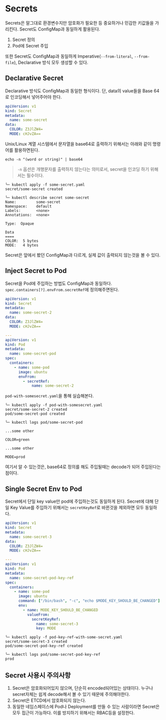 # Secrets

Secrets은 말그대로 환경변수지만 암호화가 필요한 등 중요하거나 민감한 키값들을 가리킨다. Secret도 ConfigMap과 동일하게 활용된다.

1. Secret 정의
2. Pod에 Secret 주입

또한 Secret도 ConfigMap과 동일하게 Imperative(`--from-literal`, `--from-file`), Declarative 방식 모두 생성할 수 있다.

## Declarative Secret

Declarative 방식도 ConfigMap과 동일한 형식이다. 단, data의 value들을 Base 64로 인코딩해서 넣어주어야 한다.

```yaml
apiVersion: v1
kind: Secret
metadata:
  name: some-secret
data:
  COLOR: Z3JlZW4=
  MODE: cHJvZA==
```

Unix/Linux 계열 시스템에서 문자열을 base64로 출력하기 위해서는 아래와 같이 명령어를 활용하면된다.

```
echo -n "(word or string)" | base64
```

> `-n` 옵션은 개행문자를 출력하지 않는다는 의미로서, secret을 인코딩 하기 위해서는 필수이다.

```
╰─ kubectl apply -f some-secret.yaml
secret/some-secret created

╰─ kubectl describe secret some-secret
Name:         some-secret
Namespace:    default
Labels:       <none>
Annotations:  <none>

Type:  Opaque

Data
====
COLOR:  5 bytes
MODE:   4 bytes
```

Secret은 앞에서 봤던 ConfigMap과 다르게, 실제 값이 출력되지 않는것을 볼 수 있다.

## Inject Secret to Pod

Secret을 Pod에 주입하는 방법도 ConfigMap과 동일하다. `spec.containers[?].envFrom.secretRef`에 정의해주면된다.

```yaml
apiVersion: v1
kind: Secret
metadata:
  name: some-secret-2
data:
  COLOR: Z3JlZW4=
  MODE: cHJvZA==

---
apiVersion: v1
kind: Pod
metadata:
  name: some-secret-pod
spec:
  containers:
    - name: some-pod
      image: ubuntu
      envFrom:
        - secretRef:
            name: some-secret-2
```

`pod-with-somesecret.yaml`을 통해 실습해본다.

```
╰─ kubectl apply -f pod-with-somesecret.yaml
secret/some-secret-2 created
pod/some-secret-pod created

╰─ kubectl logs pod/some-secret-pod

...some other

COLOR=green

...some other

MODE=prod
```

여기서 알 수 있는것은, base64로 정의를 해도 주입될때는 decode가 되어 주입된다는 점이다.

## Single Secret Env to Pod

Secret에서 단일 key value만 pod에 주입하는것도 동일하게 된다. Secret에 대해 단일 Key Value를 주입하기 위해서는 `secretKeyRef`로 바뀐것을 제외하면 모두 동일하다.

```yaml
apiVersion: v1
kind: Secret
metadata:
  name: some-secret-3
data:
  COLOR: Z3JlZW4=
  MODE: cHJvZA==

---
apiVersion: v1
kind: Pod
metadata:
  name: some-secret-pod-key-ref
spec:
  containers:
    - name: some-pod
      image: ubuntu
      command: ["/bin/bash", "-c", "echo $MODE_KEY_SHOULD_BE_CHANGED"]
      env:
        - name: MODE_KEY_SHOULD_BE_CHANGED
          valueFrom:
            secretKeyRef:
              name: some-secret-3
              key: MODE
```

```
╰─ kubectl apply -f pod-key-ref-with-some-secret.yaml
secret/some-secret-3 created
pod/some-secret-pod-key-ref created

╰─ kubectl logs pod/some-secret-pod-key-ref
prod
```

## Secret 사용시 주의사항

1. Secret은 암호화되어있지 않으며, 단순히 encoded되어있는 상태이다. 누구나 secret자체는 쉽게 decode해서 볼 수 있기 때문에 주의해야한다.
2. Secret은 ETCD에서 암호화되지 않는다.
3. 동일한 네임스페이스에 Pod나 Deployment를 만들 수 있는 사람이라면 Secret은 모두 접근이 가능하다. 이를 방지하기 위해서는 RBAC등을 설정한다.
